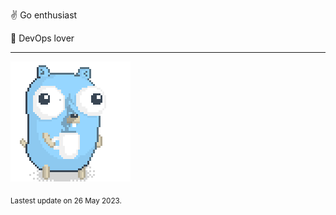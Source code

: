 :v: Go enthusiast

:muscle: DevOps lover

---

![Image alt text](/images/gopher_with_coffee.gif)


<sub>Lastest update on 26 May 2023.</sub>

